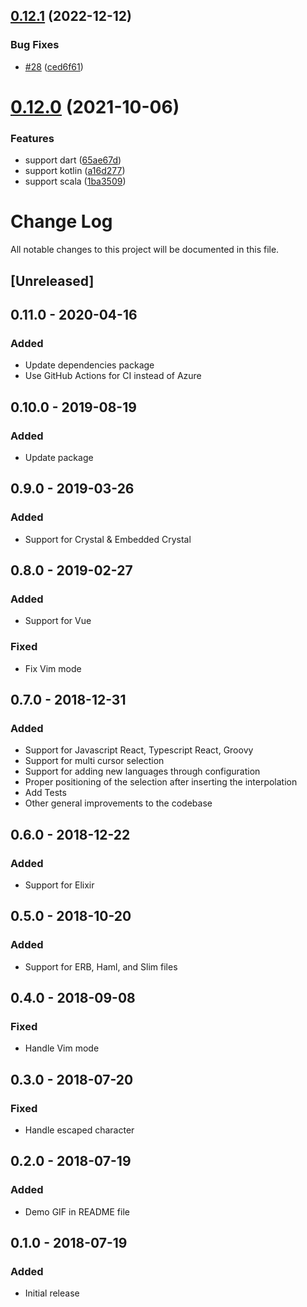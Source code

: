 ## [0.12.1](https://github.com/aliariff/vscode-auto-add-brackets/compare/v0.12.0...v0.12.1) (2022-12-12)


### Bug Fixes

* [#28](https://github.com/aliariff/vscode-auto-add-brackets/issues/28) ([ced6f61](https://github.com/aliariff/vscode-auto-add-brackets/commit/ced6f61cbda256008edfba5ddcb406f647720b8f))

# [0.12.0](https://github.com/aliariff/vscode-auto-add-brackets/compare/v0.11.0...v0.12.0) (2021-10-06)


### Features

* support dart ([65ae67d](https://github.com/aliariff/vscode-auto-add-brackets/commit/65ae67d8ed27e1facd859877ee2ebb2ee3de5c93))
* support kotlin ([a16d277](https://github.com/aliariff/vscode-auto-add-brackets/commit/a16d277fdf5507f38143f8db78a2c9266c4cfd8e))
* support scala ([1ba3509](https://github.com/aliariff/vscode-auto-add-brackets/commit/1ba3509016cd530082729e0811d15cfa2f91920f))

# Change Log
All notable changes to this project will be documented in this file.

## [Unreleased]

## 0.11.0 - 2020-04-16
### Added
- Update dependencies package
- Use GitHub Actions for CI instead of Azure

## 0.10.0 - 2019-08-19
### Added
- Update package

## 0.9.0 - 2019-03-26
### Added
- Support for Crystal & Embedded Crystal

## 0.8.0 - 2019-02-27
### Added
- Support for Vue
### Fixed
- Fix Vim mode

## 0.7.0 - 2018-12-31
### Added
- Support for Javascript React, Typescript React, Groovy
- Support for multi cursor selection
- Support for adding new languages through configuration
- Proper positioning of the selection after inserting the interpolation
- Add Tests
- Other general improvements to the codebase

## 0.6.0 - 2018-12-22
### Added
- Support for Elixir

## 0.5.0 - 2018-10-20
### Added
- Support for ERB, Haml, and Slim files

## 0.4.0 - 2018-09-08
### Fixed
- Handle Vim mode

## 0.3.0 - 2018-07-20
### Fixed
- Handle escaped character

## 0.2.0 - 2018-07-19
### Added
- Demo GIF in README file

## 0.1.0 - 2018-07-19
### Added
- Initial release
